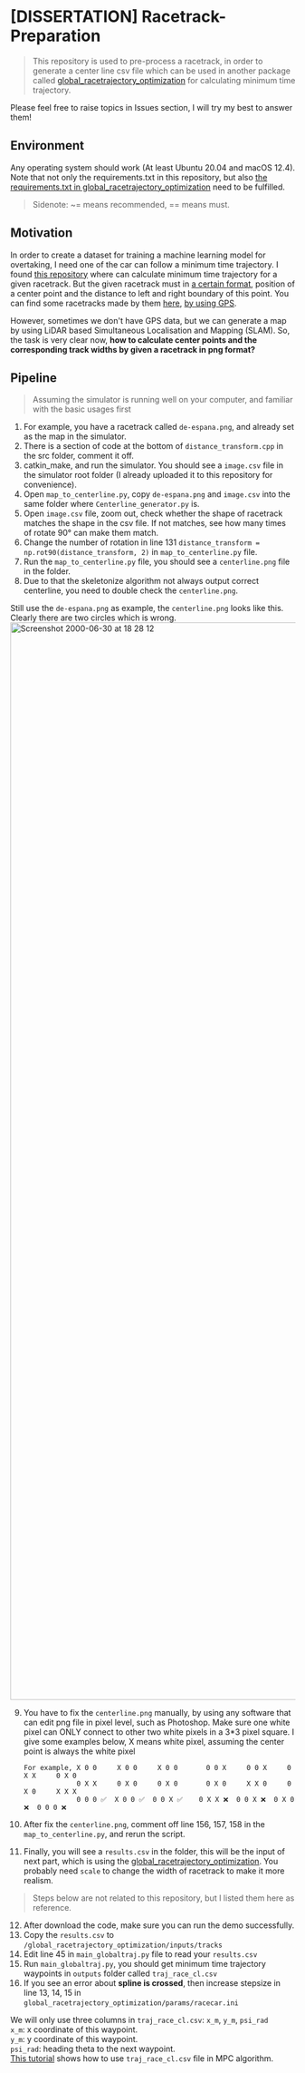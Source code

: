 # [DISSERTATION] Racetrack-Preparation


> This repository is used to pre-process a racetrack, in order to generate a center line csv file which can be used in another package called [global_racetrajectory_optimization](https://github.com/TUMFTM/global_racetrajectory_optimization) for calculating minimum time trajectory.   

Please feel free to raise topics in Issues section, I will try my best to answer them!    


## Environment


Any operating system should work (At least Ubuntu 20.04 and macOS 12.4). Note that not only the requirements.txt in this repository, but also [the requirements.txt in global_racetrajectory_optimization](https://github.com/TUMFTM/global_racetrajectory_optimization/blob/master/requirements.txt) need to be fulfilled.     

> Sidenote: ~= means recommended, == means must.    


## Motivation


In order to create a dataset for training a machine learning model for overtaking, I need one of the car can follow a minimum time trajectory. I found [this repository](https://github.com/TUMFTM/global_racetrajectory_optimization) where can calculate minimum time trajectory for a given racetrack. But the given racetrack must in [a certain format](https://github.com/TUMFTM/racetrack-database/blob/master/tracks/Austin.csv), position of a center point and the distance to left and right boundary of this point. You can find some racetracks made by them [here](https://github.com/TUMFTM/racetrack-database), [by using GPS](https://github.com/TUMFTM/racetrack-database#data-source-and-processing).  

However, sometimes we don't have GPS data, but we can generate a map by using LiDAR based Simultaneous Localisation and Mapping (SLAM). So, the task is very clear now, **how to calculate center points and the corresponding track widths by given a racetrack in png format?**   


## Pipeline

> Assuming the simulator is running well on your computer, and familiar with the basic usages first

1. For example, you have a racetrack called `de-espana.png`, and already set as the map in the simulator.   
2. There is a section of code at the bottom of `distance_transform.cpp` in the src folder, comment it off.  
3. catkin_make, and run the simulator. You should see a `image.csv` file in the simulator root folder (I already uploaded it to this repository for convenience).  
4. Open `map_to_centerline.py`, copy `de-espana.png` and `image.csv` into the same folder where `Centerline_generator.py` is.  
5. Open `image.csv` file, zoom out, check whether the shape of racetrack matches the shape in the csv file. If not matches, see how many times of rotate 90° can make them match.
6. Change the number of rotation in line 131 `distance_transform = np.rot90(distance_transform, 2)` in `map_to_centerline.py` file.   
7. Run the `map_to_centerline.py` file, you should see a `centerline.png` file in the folder.
8. Due to that the skeletonize algorithm not always output correct centerline, you need to double check the `centerline.png`.   

Still use the `de-espana.png` as example, the `centerline.png` looks like this. Clearly there are two circles which is wrong.    
<img width="1901" alt="Screenshot 2000-06-30 at 18 28 12" src="https://user-images.githubusercontent.com/6621970/176740343-f1ed58e0-eaf6-4778-a361-64d11cc0a58c.png">

9. You have to fix the `centerline.png` manually, by using any software that can edit png file in pixel level, such as Photoshop. Make sure one white pixel can ONLY connect to other two white pixels in a 3\*3 pixel square. I give some examples below, X means white pixel, assuming the center point is always the white pixel  
                                              
       For example, X 0 0     X 0 0     X 0 0       0 0 X     0 0 X     0 X X     0 X 0
                    0 X X     0 X 0     0 X 0       0 X 0     X X 0     0 X 0     X X X
                    0 0 0 ✅  X 0 0 ✅  0 0 X ✅    0 X X ❌  0 0 X ❌  0 X 0 ❌  0 0 0 ❌     
                    
10. After fix the `centerline.png`, comment off line 156, 157, 158 in the `map_to_centerline.py`, and rerun the script.   
11. Finally, you will see a `results.csv` in the folder, this will be the input of next part, which is using the [global_racetrajectory_optimization](https://github.com/TUMFTM/global_racetrajectory_optimization). You probably need `scale` to change the width of racetrack to make it more realism.  

> Steps below are not related to this repository, but I listed them here as reference.

12. After download the code, make sure you can run the demo successfully.  
13. Copy the `results.csv` to `/global_racetrajectory_optimization/inputs/tracks`  
14. Edit line 45 in `main_globaltraj.py` file to read your `results.csv`   
15. Run `main_globaltraj.py`, you should get minimum time trajectory waypoints in `outputs` folder called `traj_race_cl.csv`  
16. If you see an error about **spline is crossed**, then increase stepsize in line 13, 14, 15 in `global_racetrajectory_optimization/params/racecar.ini`  

We will only use three columns in `traj_race_cl.csv`: `x_m`, `y_m`, `psi_rad`  
`x_m`: x coordinate of this waypoint.   
`y_m`: y coordinate of this waypoint.  
`psi_rad`: heading theta to the next waypoint.  
[This tutorial](https://github.com/JZ76/f1tenth_simulator_two_agents/wiki/How-to-use-Model-Predictive-Control-algorithm) shows how to use `traj_race_cl.csv` file in MPC algorithm.
